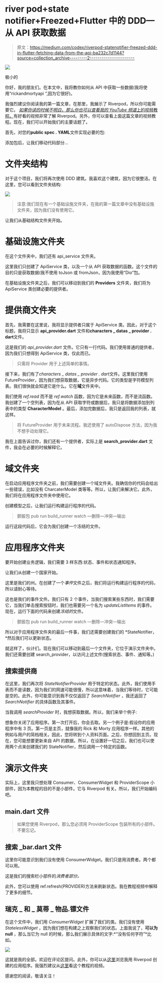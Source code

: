 # river pod+state notifier+Freezed+Flutter 中的 DDD—从 API 获取数据

> 原文：<https://medium.com/codex/riverpod-statenotifier-freezed-ddd-in-flutter-fetching-data-from-the-api-ba232c7d1144?source=collection_archive---------2----------------------->

![](img/698097c7823aa7021d0e6ee31a6ce6e5.png)

极小的

你好，我的朋友们。在本文中，我将教你如何从 API 中获取一些数据(我将使用“rickandmortyapi ”,因为它很好)。

我强烈建议你阅读我的第一篇文章，在那里，我展示了 Riverpod，所以你可能需要它。 [*如果你读的时候不明白，那么你也可以查看我的 YouTube 频道*上的视频教程。](https://youtu.be/hc7zZTEqFyA)有好看的视频非常了解 Riverpod。另外，你可以查看上面这篇文章的视频教程。现在，我们可以开始我们的主要话题了。

首先，对您的**public spec . YAML**文件实现必要的包:

添加包后，让我们移动代码部分…

# 文件夹结构

对于这个项目，我们将再次使用 DDD 建筑。我喜欢这个建筑，因为它很整洁。在这里，您可以看到文件夹结构:

![](img/6bbd4a1d46d62f35352e7f02ba2b626d.png)

> 注意:我们现在有一个基础设施文件夹，在我的第一篇文章中没有基础设施文件夹，因为我们没有使用它。

让我们从基础结构文件夹开始。

# 基础设施文件夹

在这个文件夹中，我们还有 api_service 文件夹。

这里我们只创建了 ApiService 类，以及一个从 API 获取数据的函数。这个文件的目的只是获取数据(我不使用 toJson 或 fromJson，因为我使用“Dio”包。

在基础设施文件夹之后，我们可以移动到我们的 **Providers** 文件夹，我们将为 ApiService 类创建必要的提供者。

# 提供商文件夹

首先，我需要在这里说，我将显示提供者只属于 ApiService 类。因此，对于这个标题，我将只显示 **api_provider.dart** 文件和**characters _ datas _ provider . dart**文件。

这是我们的 *api_provider.dart* 文件。它只有一行代码。我们使用普通的提供者，因为我们只想得到 ApiService 类，仅此而已。

> 只需将 Provider 用于上述简单的事情。

接下来，我们有了*characters _ datas _ provider . dart*文件。这里我们使用 FutureProvider，因为我们想获取数据，它是异步代码。它的类型是字符模型列表。我们很快就会知道它是什么。它在**域**文件夹中。

我们使用 *ref.read* 而不是 *ref.watch* 函数，因为它是未来函数，而不是流函数。我创建了一个空列表，因为在从 API 获取字符或数据后，我只是将数据添加到列表中的类型 **CharacterModel** 。最后，添加完数据后，我只是返回我的列表，就这样。

> 将 FutureProvider 用于未来流程。我还使用了 autoDispose 方法，因为我不想手动处理它。

我在上面告诉过你，我们还有一个提供者，实际上是 **search_provider.dart** 文件，我会在必要的时候解释它。

# **域文件夹**

在启动应用程序文件夹之前，我们需要创建一个域文件夹。我确信你的代码会给出一些错误，比如没有 CharcaterModel 类等等。所以，让我们来解决它。此外，我们将在应用程序文件夹中使用它。

创建模型之后，让我们运行构建运行程序的代码。

> 颤振包 pub run build_runner watch —删除—冲突—输出

运行这段代码后，它会为我们创建一个冻结的文件。

# 应用程序文件夹

要开始创建业务逻辑，我们需要 3 样东西:状态、事件和状态通知程序。

让我们从创建一个国家开始。

这里是我们的州。在创建了一个*事件*文件之后，我们将运行构建运行程序的代码，所以请耐心等待。

这也是我们的事件文件。我们只有 2 个事件，当我们搜索某些东西时，我们需要它，当我们单击搜索按钮时，我们也需要另一个名为 *updateListItems* 的事件。现在，运行下面的代码来创建*冻结的*文件。

> 颤振包 pub run build_runner watch —删除—冲突—输出

所以对于应用程序文件夹的最后一件事，我们还需要创建我们的 *StateNotifier，*然后我们可以更新状态。

就这样了，伙计们。现在我们可以移动到最后一个文件夹，它位于演示文件夹中。我们还需要创建 search_provider，以访问上述文件(搜索状态、事件、通知等。)

## 搜索提供商

在这里，我们再次将 *StateNotifierProvider* 用于特定的状态。此外，我们使用手表而不是读数，因为我们的网速可能很慢，所以这意味着，当我们等待时，它可能是空的。此外，你可能意识到我不仅仅返回了 *SearchNotifier* ，我还返回了 *SearchNotifier* 的具体函数及其事件。

当我调用 *searchProvider* 时，我想获取数据。所以，我们来举个例子:

想象你关闭了应用程序。第一次打开后，你会去取。另一个例子是:假设你的应用程序中有 3 页。第一页是主页，就像我的 Rick 和 Morty 应用程序一样。其他的例如与用户的简档相关。因此，您将转到个人资料页面。之后，你想回到主页。现在，您可能想要更新来自 API 的数据。所以，在设置好一切之后，我们也可以使用两个点来创建我们的 StateNotifier，然后调用一个特定的函数。

# 演示文件夹

实际上，这里我只想处理 Consumer、ConsumerWidget 和 ProviderScope 小部件，因为本教程的目的不是小部件。它与 Riverpod 有关。所以，我们开始编码吧。

## main.dart 文件

> 如果您使用 Riverpod，那么您必须用 ProviderScope 包装所有的小部件。不要忘记。

## 搜索 _bar.dart 文件

这里你可能意识到我们没有使用 ConsumerWidget。我们只是用消费者。两个都可以用。

这是我们的搜索栏小部件的*消费者部分。*

此外，您可以使用 ref.refresh(PROVIDER)方法来刷新状态。我在教程视频中解释了更多的细节。

## 瑞克 _ 和 _ 莫蒂 _ 物品.镖文件

在这个文件中，我们用 *ConsumerWidget* 扩展了我们的类。我们没有使用 *StatelessWidget* ，因为我们想在构建之上观察我们的状态。上面我说了，**可以为 null** ，那么当它为 null 的时候，那么我们展示具体的文字:*“没有任何字符”*比如。

![](img/2dea41d0a0c5745341d8b8da8e9d7bf1.png)

这就是我的全部。欢迎在评论区提问。此外，你可以从[这里](https://github.com/alperefesahin?tab=repositories)浏览我用 Riverpod 创建的应用程序。我强烈建议从[这里](https://youtu.be/hc7zZTEqFyA)看这个教程的视频。

感谢您的阅读，敬请关注！